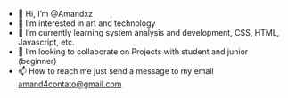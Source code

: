 - 👋 Hi, I’m @Amandxz
- 👀 I’m interested in art and technology
- 🌱 I’m currently learning system analysis and development, CSS, HTML, Javascript, etc.
- 💞️ I’m looking to collaborate on Projects with student and junior (beginner)
- 📫 How to reach me just send a message to my email amand4contato@gmail.com

<!---
Amandxz/Amandxz is a ✨ special ✨ repository because its `README.md` (this file) appears on your GitHub profile.
You can click the Preview link to take a look at your changes.
--->
